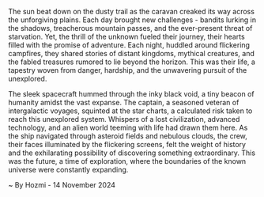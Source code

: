 
The sun beat down on the dusty trail as the caravan creaked its way across the unforgiving plains. Each day brought new challenges - bandits lurking in the shadows, treacherous mountain passes, and the ever-present threat of starvation. Yet, the thrill of the unknown fueled their journey, their hearts filled with the promise of adventure. Each night, huddled around flickering campfires, they shared stories of distant kingdoms, mythical creatures, and the fabled treasures rumored to lie beyond the horizon. This was their life, a tapestry woven from danger, hardship, and the unwavering pursuit of the unexplored.

The sleek spacecraft hummed through the inky black void, a tiny beacon of humanity amidst the vast expanse. The captain, a seasoned veteran of intergalactic voyages, squinted at the star charts, a calculated risk taken to reach this unexplored system. Whispers of a lost civilization, advanced technology, and an alien world teeming with life had drawn them here. As the ship navigated through asteroid fields and nebulous clouds, the crew, their faces illuminated by the flickering screens, felt the weight of history and the exhilarating possibility of discovering something extraordinary.  This was the future, a time of exploration, where the boundaries of the known universe were constantly expanding. 

~ By Hozmi - 14 November 2024
